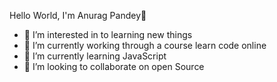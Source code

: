 Hello World, I'm Anurag Pandey👋 
- 👀 I’m interested in to learning new things
- 🔭 I’m currently working through a course learn code online
- 🌱 I’m currently learning JavaScript
- 💞️ I’m looking to collaborate on open Source


<!---
i-am-anurag/i-am-anurag is a ✨ special ✨ repository because its `README.md` (this file) appears on your GitHub profile.
You can click the Preview link to take a look at your changes.
--->
